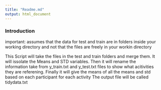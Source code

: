 ```yaml
---
title: "Readme.md"
output: html_document
---
```

### Introduction

important: assumes that the data for test and train are in folders inside your working directory and not that the files are freely in your workin directory

This Script will take the files in the test and train folders and merge them. 
It will issolate the Means and STD variables. 
Then it will rename the information take from y_train.txt and y_test.txt files to show what acitivities they are referening. 
Finally it will give the means of all the means and std based on each participant for each activity
The output file will be called tidydata.txt

